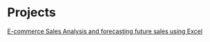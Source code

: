 # Projects
[E-commerce Sales Analysis and forecasting future sales using Excel](https://medium.com/@manalid4/e-commerce-sales-data-analysis-and-forecasting-future-sales-using-excel-2497a09bd3e1)
